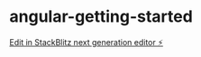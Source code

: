 # angular-getting-started

[Edit in StackBlitz next generation editor ⚡️](https://stackblitz.com/~/github.com/dankoteck/angular-getting-started)